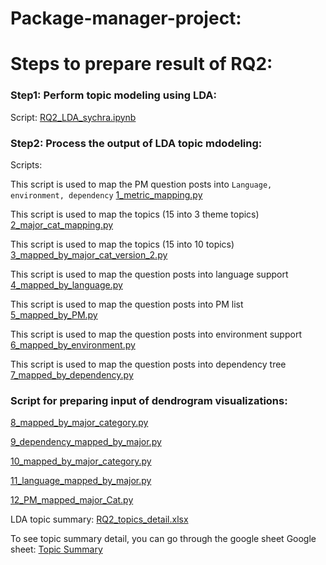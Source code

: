 # Package-manager-project:


# Steps to prepare result of RQ2:

### Step1: Perform topic modeling using LDA:
Script: [RQ2_LDA_sychra.ipynb](https://github.com/syful-is/Package-manager-project/blob/master/Scripts/RQ2_scripts/RQ2_LDA_sychra.ipynb)

### Step2: Process the output of LDA topic mdodeling:
 Scripts: 

This script is used to map the PM question posts into `Language, environment, dependency`
[1_metric_mapping.py](RQ2_scripts/1_metric_mapping.py)

This script is used to map the topics (15 into 3 theme topics)
[2_major_cat_mapping.py](RQ2_scripts/2_major_cat_mapping.py)

This script is used to map the topics (15 into 10 topics)
[3_mapped_by_major_cat_version_2.py](RQ2_scripts/3_mapped_by_major_cat_version_2.py)

This script is used to map the question posts into language support
[4_mapped_by_language.py](RQ2_scripts/4_mapped_by_language.py)

This script is used to map the question posts into PM list
[5_mapped_by_PM.py](RQ2_scripts/5_mapped_by_PM.py)

This script is used to map the question posts into environment support
[6_mapped_by_environment.py](RQ2_scripts/6_mapped_by_environment.py)

This script is used to map the question posts into dependency  tree
[7_mapped_by_dependency.py](RQ2_scripts/7_mapped_by_dependency.py)

### Script for preparing input of dendrogram visualizations:

[8_mapped_by_major_category.py](RQ2_scripts/8_mapped_by_major_category.py)

[9_dependency_mapped_by_major.py](RQ2_scripts/9_dependency_mapped_by_major.py)

[10_mapped_by_major_category.py](RQ2_scripts/10_mapped_by_major_category.py)

[11_language_mapped_by_major.py](RQ2_scripts/11_language_mapped_by_major.py)

[12_PM_mapped_major_Cat.py](RQ2_scripts/12_PM_mapped_major_Cat.py)


LDA topic summary:
[RQ2_topics_detail.xlsx](Replication_package\Results\RQ2\Results\RQ2_topics_detail.xlsx)

To see topic summary detail, you can go through the google sheet
Google sheet: [Topic Summary](https://docs.google.com/spreadsheets/d/12BC_5m2FWTlJJpat73monxQCODZk9o_t4s0ZDU900EQ/edit?usp=sharing)



